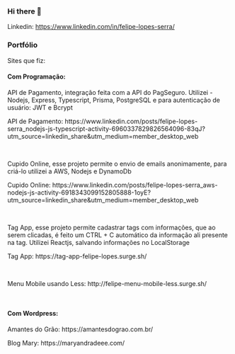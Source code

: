 ### Hi there 👋

Linkedin: https://www.linkedin.com/in/felipe-lopes-serra/
<br>

<h3>Portfólio</h3>
<p>Sites que fiz: <p>
  <h4>Com Programação: </h4>
  <p>API de Pagamento, integração feita com a API do PagSeguro. Utilizei - Nodejs, Express, Typescript, Prisma, PostgreSQL e para autenticação de usuário: JWT e Bcrypt</p>
  <p>API de Pagamento: https://www.linkedin.com/posts/felipe-lopes-serra_nodejs-js-typescript-activity-6960337829826564096-83qJ?utm_source=linkedin_share&utm_medium=member_desktop_web </p>
  <br>
  <p>Cupido Online, esse projeto permite o envio de emails anonimamente, para criá-lo utilizei a AWS, Nodejs e DynamoDb</p>
  <p>Cupido Online: https://www.linkedin.com/posts/felipe-lopes-serra_aws-nodejs-js-activity-6918343099152805888-1oyE?utm_source=linkedin_share&utm_medium=member_desktop_web </p>
  <br>
  <p>Tag App, esse projeto permite cadastrar tags com informações, que ao serem clicadas, é feito um CTRL + C automático da informação ali presente na tag. Utilizei Reactjs, salvando informações no LocalStorage</p>
  <p>Tag App: https://tag-app-felipe-lopes.surge.sh/</p>
  <br>
  <p>Menu Mobile usando Less: http://felipe-menu-mobile-less.surge.sh/</p>
  <br>
  <h4>Com Wordpress: </h4>
  <p>Amantes do Grão: https://amantesdograo.com.br/ </p>
  <p>Blog Mary: https://maryandradeee.com/</p>

<!--
**felipelp121/felipelp121** is a ✨ _special_ ✨ repository because its `README.md` (this file) appears on your GitHub profile.

Here are some ideas to get you started:

- 🔭 I’m currently working on ...
- 🌱 I’m currently learning ...
- 👯 I’m looking to collaborate on ...
- 🤔 I’m looking for help with ...
- 💬 Ask me about ...
- 📫 How to reach me: ...
- 😄 Pronouns: ...
- ⚡ Fun fact: ...
-->
